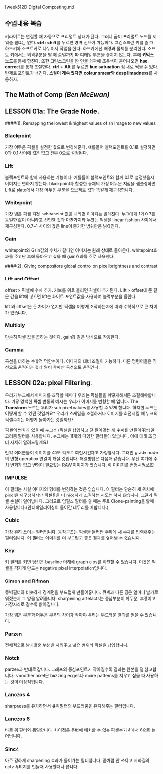 [week6]2D Digital Composting.md

수업내용 복습
-------------
 키라이트는 연결할 때 자동으로 프리멀트 상태가 된다. 그러니 굳이 프리멀트 노드를 끼워줄 필요는 없다. **ctrl+shift**를 누르면 영역 선택이 가능하다. 그린스크린 키를 줄 때 하드키와 소프트키로 나누어서 작업을 한다. 하드키에선 배경과 물체를 분리한다. 소프트 키에서는 외곽부분을 딸 때 솜털까지 따 디테일 부분을 놓치지 않는다. 후에 **키믹스 노드**를 통해 합친다. 또한 그린스크린을 딴 인물 외곽에 초록색이 묻어나오면 **hue correct**를 통해 조절한다. **ctrl + Alt** 를 누르면 **hue saturation** 점 새로 찍을 수 있다. 탄제트 포인트가 생긴다. **스필이 계속 있다면** **colour smear와 despillmadness**를 사용하자.

The Math of Comp *(Ben McEwan)*
-------------
## LESSON 01a: The Grade Node.

####(1). Remapping the lowest & highest values of an image to new values

### Blackpoint
가장 어두운 픽셀을 설정한 값으로 변경해준다. 예를들어 블랙포인트를 0.1로 설정하면 0과 0.1 사이에 값은 없고 전부 0으로 설정된다.


### Lift
블랙포인트와 함께 사용하는 기능이다. 예를들어 블랙포인트와 함께 0.1로 설정했을시 이미지는 변하지 않는다. 
blackpoint가 합성한 물체의 가장 어두운 지점을 샘플링하면 Lift로 plate에서 가장 어두운 부분을 오브젝트 값과 똑같게 재구성합니다. 

### Whitepoint
가장 밝은 픽셀 지정. whitepoint 값을 내리면 이미지는 밝아진다. 누크에게 1과 0.7은 동일한 값이 아니라고 선언한 것과 마찬가지라 누크는 픽셀을 linear fashion 사이에서 재구성한다. 0.7~1 사이의 값은 line이 증가한 범위만큼 밝아진다. 

### Gain
whitepoint와 Gain값의 수치가 같다면 이미지는 원래 상태로 돌아온다. 
whitepoint효과를 주고난 후에 돌아오고 싶을 때 gain효과를 주로 사용한다. 


####(2). Giving compositors global control on pixel brightness and contrast

### Lift and Offset

offset > 픽셀에 수치 추가. 커브를 위로 올리면 픽셀이 추가된다.
Lift > offset에 준 같은 값을 lift에 넣으면 lift는 화이트 포인트값을 사용하여 블랙부분을 올린다. 


lift 와 offset은 큰 차이가 없지만 픽셀을 어떻게 조작하는지에 따라 수학적으로 큰 차이가 있습니다. 

### Multiply
단순히 픽셀 값을 곱하는 것이다. gain과 같은 방식으로 작동한다.

### Gamma
곡선을 더하는 수학적 멱함수이다. 
이미지의 대비 조절이 가능하다.
다른 명령어들은 직선으로 움직이는 것과 달리 감마만 곡선으로 움직인다. 


## LESSON 02a: pixel Filtering.

우리가 누크에서 이미지를 조작할 때마다 우리는 픽셀들을 어떻게해서든 조절해야합니다. 가장 명백한 픽셀 변동의 예시는 우리가 이미지를 변형할 때 입니다. The **Transform** 노드는 우리가 sub pixel values를 사용할 수 있게 합니다. 하지만 누크는 어떻게 할 수 있던 것일까요? 우리가 스케일을 조절하거나 이미지를 회전시킬 때 누크의 픽셀수치는 어떻게 돌아가는 것일까요? 

픽셀의 변화가 있을 때 누크는 (픽셀을 삽입하고 잘 들어맞는 새 수치를 만들어주는)알고리즘 필터를 사용합니다. 누크에는 11개의 다양한 필터들이 있습니다. 이에 대해 조금 더 자세히 알려드릴게요!

 만약 여러분들이 이미지를 45도 각도로 회전시킨다고 가정합시다. 그러면 grade node의 변형 operation 연결이 깨질 것입니다. 해결방법은 다음과 같습니다. 우선 여기에 수치 변화가 없고 변형이 필요없는 RAW 이미지가 있습니다. 이 이미지를 변형시켜보죠! 
 
### IMPULSE
 이 필터는 사실 이미지의 형태를 변경하는 것은 없습니다. 이 필터는 단순히 새 위치에 pixel을 재구성하지만 픽셀들을 더 nice하게 조작하는 시도는 하지 않습니다. 그결과 픽셀 손실이 일어납니다. 그러므로 임펄스 필터를 쓸 때는 주로 Clone-painting을 할때 사용합니다.(안티에일리어싱이 들어간 테두리를 피합니다.)
 
### Cubic
 가장 흔히 쓰이는 필터입니다. 동작구조는 픽셀을 둘러싼 주위에 새 수치를 입력해주는 필터입니다. 이 필터는 이미지를 더 부드럽고 좋은 결과를 얻어낼 수 있습니다.  
 
 
### Key
키 필터를 키면 당신은 baseline 아래에 graph dips를 확인할 수 있습니다. 이것은 픽셀을 각지게 만드는 negative pixel interpolation입니다.

### Simon and Rifman
큐빅필터와 비슷하게 경계면을 부드럽게 만들어줍니다. 큐빅과 다른 점은 얼마나 날카로워졌는지 그 양을 알려줍니다. sharpening artefacts는 중심부분이 어두운, 후광이고 가장자리로 갈수록 밝아집니다.

가장 밝은 부분과 어두운 부분의 차이가 작아야 우리는 부드러운 결과를 얻을 수 있습니다.

### Parzen
전체적으로 날카로운 부분을 지워주고 넓은 범위의 픽셀을 삽입합니다.

### Notch
parzen과 반대로 갑니다. 그래프의 중심포인트가 작아질수록 결과는 원본을 덜 참고합니다. smoother pixel은 buzzing edges나 moire patterns를 지우고 싶을 때 사용하는 것이 이상적입니다. 

### Lanczos 4
sharpness를 유지하면서 큐빅필터의 부드러움을 유지해주는 필터입니다.

### Lanczos 6
바로 위 필터와 동일합니다. 차이점은 주변에 배치할 수 있는 픽셀수가 4에서 6으로 늘어납니다. 

### Sinc4
아주 강하게 sharpening 효과가 들어가는 필터입니다. 좀처럼 안 쓰이고 저화질의 cctv 푸티지를 만들때 사용할때나 씁니다. 
